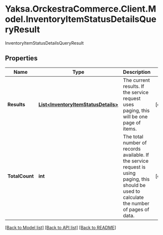 # Yaksa.OrckestraCommerce.Client.Model.InventoryItemStatusDetailsQueryResult
InventoryItemStatusDetailsQueryResult

## Properties

Name | Type | Description | Notes
------------ | ------------- | ------------- | -------------
**Results** | [**List&lt;InventoryItemStatusDetails&gt;**](InventoryItemStatusDetails.md) | The current results. If the service request uses paging, this will be one page of items. | [optional] 
**TotalCount** | **int** | The total number of records available. If the service request is using paging, this should be used to calculate the number of pages of data. | [optional] 

[[Back to Model list]](../README.md#documentation-for-models) [[Back to API list]](../README.md#documentation-for-api-endpoints) [[Back to README]](../README.md)

